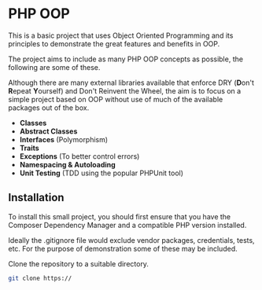 # PHP OOP

This is a basic project that uses Object Oriented Programming and its principles to demonstrate the great features and benefits in OOP.

The project aims to include as many PHP OOP concepts as possible, the following are some of these.

Although there are many external libraries available that enforce DRY (**D**on't **R**epeat **Y**ourself) and Don't Reinvent the Wheel, the aim is to focus on a simple project based on OOP without use of much of the available packages out of the box. 

- **Classes**
- **Abstract Classes**
- **Interfaces** (Polymorphism)
- **Traits**
- **Exceptions** (To better control errors)
- **Namespacing & Autoloading**
- **Unit Testing** (TDD using the popular PHPUnit tool)

## Installation
To install this small project, you should first ensure that you have the Composer Dependency Manager and a compatible PHP version installed.

Ideally the .gitignore file would exclude vendor packages, credentials, tests, etc. For the purpose of demonstration some of these 
may be included.

Clone the repository to a suitable directory.

```bash
git clone https://
```

